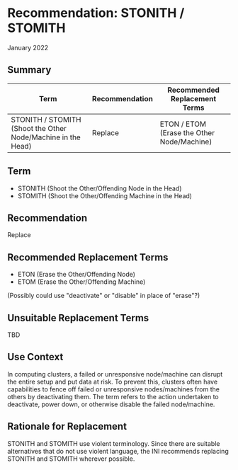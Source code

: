# Recommendation: STONITH / STOMITH
January 2022

## Summary
| Term                                                         | Recommendation | Recommended Replacement Terms              |
| ------------------------------------------------------------ | -------------- | ------------------------------------------ |
| STONITH / STOMITH (Shoot the Other Node/Machine in the Head) | Replace        | ETON / ETOM (Erase the Other Node/Machine) |

## Term
* STONITH (Shoot the Other/Offending Node in the Head)
* STOMITH (Shoot the Other/Offending Machine in the Head)

## Recommendation
Replace

## Recommended Replacement Terms
* ETON (Erase the Other/Offending Node)
* ETOM (Erase the Other/Offending Machine)

(Possibly could use "deactivate" or "disable" in place of "erase"?)

## Unsuitable Replacement Terms
TBD

## Use Context
In computing clusters, a failed or unresponsive node/machine can disrupt the entire setup and put data at risk.
To prevent this, clusters often have capabilities to fence off failed or unresponsive nodes/machines from the others by deactivating them.
The term refers to the action undertaken to deactivate, power down, or otherwise disable the failed node/machine.

## Rationale for Replacement
STONITH and STOMITH use violent terminology. Since there are suitable alternatives that do not use violent language,
the INI recommends replacing STONITH and STOMITH wherever possible.
